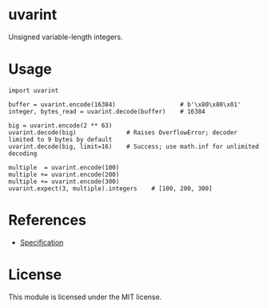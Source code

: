 # uvarint

Unsigned variable-length integers.

# Usage

    import uvarint

    buffer = uvarint.encode(16384)                  # b'\x80\x80\x01'
    integer, bytes_read = uvarint.decode(buffer)    # 16384

    big = uvarint.encode(2 ** 63)
    uvarint.decode(big)              # Raises OverflowError; decoder limited to 9 bytes by default
    uvarint.decode(big, limit=16)    # Success; use math.inf for unlimited decoding

    multiple  = uvarint.encode(100)
    multiple += uvarint.encode(200)
    multiple += uvarint.encode(300)
    uvarint.expect(3, multiple).integers    # [100, 200, 300]

# References

 - [Specification]

# License

This module is licensed under the MIT license.

[Specification]: https://github.com/multiformats/unsigned-varint
